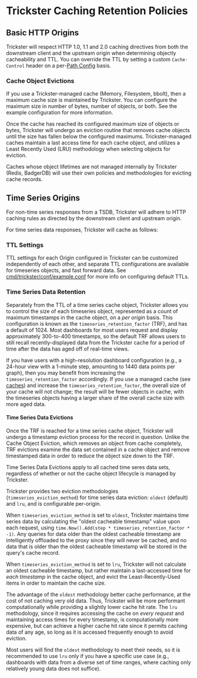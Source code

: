 # Trickster Caching Retention Policies

## Basic HTTP Origins

Trickster will respect HTTP 1.0, 1.1 and 2.0 caching directives from both the downstream client and the upstream origin when determining objectly cacheability and TTL. You can override the TTL by setting a custom `Cache-Control` header on a per-[Path Config](./paths.md) basis.

### Cache Object Evictions

If you use a Trickster-managed cache (Memory, Filesystem, bbolt), then a maximum cache size is maintained by Trickster. You can configure the maximum size in number of bytes, number of objects, or both. See the example configuration for more information.

Once the cache has reached its configured maximum size of objects or bytes, Trickster will undergo an eviction routine that removes cache objects until the size has fallen below the configured maximums. Trickster-managed caches maintain a last access time for each cache object, and utilizes a Least Recently Used (LRU) methodology when selecting objects for eviction.

Caches whose object lifetimes are not managed internally by Trickster (Redis, BadgerDB) will use their own policies and methodologies for evicting cache records.

## Time Series Origins

For non-time series responses from a TSDB, Trickster will adhere to HTTP caching rules as directed by the downstream client and upstream origin.

For time series data responses, Trickster will cache as follows:

### TTL Settings

TTL settings for each Origin configured in Trickster can be customized independently of each other, and separate TTL configurations are available for timeseries objects, and fast forward data. See [cmd/trickster/conf/example.conf](../cmd/trickster/conf/example.conf) for more info on configuring default TTLs.

### Time Series Data Retention

Separately from the TTL of a time series cache object, Trickster allows you to control the size of each timeseries object, represented as a count of maximum timestamps in the cache object, on a _per origin_ basis. This configuration is known as the `timeseries_retention_factor` (TRF), and has a default of 1024. Most dashboards for most users request and display approximately 300-to-400 timestamps, so the default TRF allows users to still recall recently-displayed data from the Trickster cache for a period of time after the data has aged off of real-time views.

If you have users with a high-resolution dashboard configuration (e.g., a 24-hour view with a 1-minute step, amounting to 1440 data points per graph), then you may benefit from increasing the `timeseries_retention_factor` accordingly. If you use a managed cache (see [caches](./caches.md)) and increase the `timeseries_retention_factor`, the overall size of your cache will not change; the result will be fewer objects in cache, with the timeseries objects having a larger share of the overall cache size with more aged data.

#### Time Series Data Evictions

Once the TRF is reached for a time series cache object, Trickster will undergo a timestamp eviction process for the record in question. Unlike the Cache Object Eviction, which removes an object from cache completely, TRF evictions examine the data set contained in a cache object and remove timestamped data in order to reduce the object size down to the TRF.

Time Series Data Evictions apply to all cached time seres data sets, regardless of whether or not the cache object lifecycle is managed by Trickster.

Trickster provides two eviction methodologies (`timeseries_eviction_method`) for time series data eviction: `oldest` (default) and `lru`, and is configurable per-origin.

When `timeseries_eviction_method` is set to `oldest`, Trickster maintains time series data by calculating the "oldest cacheable timestamp" value upon each request, using `time.Now().Add(step * timeseries_retention_factor * -1)`. Any queries for data older than the oldest cacheable timestamp are intelligently offloaded to the proxy since they will never be cached, and no data that is older than the oldest cacheable timestamp will be stored in the query's cache record.

When `timeseries_eviction_method` is set to `lru`, Trickster will not calculate an oldest cacheable timestamp, but rather maintain a last-accessed time for _each timestamp_ in the cache object, and evict the Least-Recently-Used items in order to maintain the cache size.

The advantage of the `oldest` methodology better cache performance, at the cost of not caching very old data. Thus, Trickster will be more performant computationally while providing a slightly lower cache hit rate.  The `lru` methodology, since it requires accessing the cache on _every request_ and maintaining access times for every timestamp, is computationally more expensive, but can achieve a higher cache hit rate since it permits caching data of any age, so long as it is accessed frequently enough to avoid eviction.

Most users will find the `oldest` methodology to meet their needs, so it is recommended to use `lru` only if you have a specific use case (e.g., dashboards with data from a diverse set of time ranges, where caching only relatively young data does not suffice).
